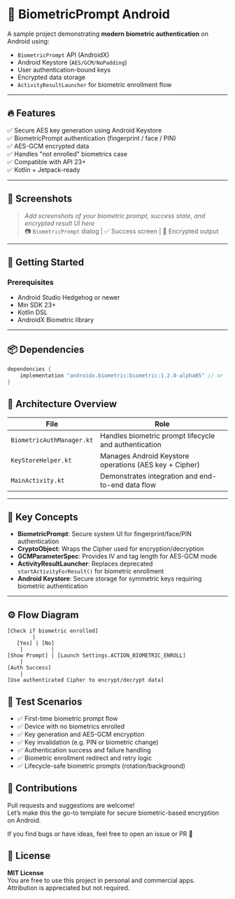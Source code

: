 # 🔐 BiometricPrompt Android

A sample project demonstrating **modern biometric authentication** on Android using:

- `BiometricPrompt` API (AndroidX)
- Android Keystore (`AES/GCM/NoPadding`)
- User authentication-bound keys
- Encrypted data storage
- `ActivityResultLauncher` for biometric enrollment flow

---

## 🔥 Features

✅ Secure AES key generation using Android Keystore  
✅ BiometricPrompt authentication (fingerprint / face / PIN)  
✅ AES-GCM encrypted data  
✅ Handles "not enrolled" biometrics case  
✅ Compatible with API 23+  
✅ Kotlin + Jetpack-ready

---

## 📸 Screenshots

> _Add screenshots of your biometric prompt, success state, and encrypted result UI here_  
📷 `BiometricPrompt` dialog | ✅ Success screen | 🔐 Encrypted output

---

## 🚀 Getting Started

### Prerequisites

- Android Studio Hedgehog or newer
- Min SDK 23+
- Kotlin DSL
- AndroidX Biometric library

---

## 📦 Dependencies

```groovy
dependencies {
    implementation "androidx.biometric:biometric:1.2.0-alpha05" // or latest stable
}
```
## 🧠 Architecture Overview

| File                  | Role                                                   |
|-----------------------|--------------------------------------------------------|
| `BiometricAuthManager.kt` | Handles biometric prompt lifecycle and authentication |
| `KeyStoreHelper.kt`   | Manages Android Keystore operations (AES key + Cipher) |
| `MainActivity.kt`     | Demonstrates integration and end-to-end data flow      |

---

## 🔑 Key Concepts

- **BiometricPrompt**: Secure system UI for fingerprint/face/PIN authentication
- **CryptoObject**: Wraps the Cipher used for encryption/decryption
- **GCMParameterSpec**: Provides IV and tag length for AES-GCM mode
- **ActivityResultLauncher**: Replaces deprecated `startActivityForResult()` for biometric enrollment
- **Android Keystore**: Secure storage for symmetric keys requiring biometric authentication

---

## ⚙️ Flow Diagram

```plaintext
[Check if biometric enrolled]
        |
   [Yes] | [No]
    |         |
[Show Prompt] | [Launch Settings.ACTION_BIOMETRIC_ENROLL]
    |
[Auth Success]
    |
[Use authenticated Cipher to encrypt/decrypt data]
```

## 🧪 Test Scenarios

- ✅ First-time biometric prompt flow
- ✅ Device with no biometrics enrolled
- ✅ Key generation and AES-GCM encryption
- ✅ Key invalidation (e.g. PIN or biometric change)
- ✅ Authentication success and failure handling
- ✅ Biometric enrollment redirect and retry logic
- ✅ Lifecycle-safe biometric prompts (rotation/background)


## 🤝 Contributions

Pull requests and suggestions are welcome!  
Let’s make this the go-to template for secure biometric-based encryption on Android.

If you find bugs or have ideas, feel free to open an issue or PR 🚀

## 📜 License

**MIT License**  
You are free to use this project in personal and commercial apps.  
Attribution is appreciated but not required.

